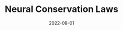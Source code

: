 ---
title: "Neural Conservation Laws"
authors:
- Jack Richter-Powell
- Yaron Lipman
- Ricky T. Q. Chen
date: "2022-08-01"

publication: "NeurIPS 2022"

links:
    pdf: https://arxiv.org/abs/2210.01741
---